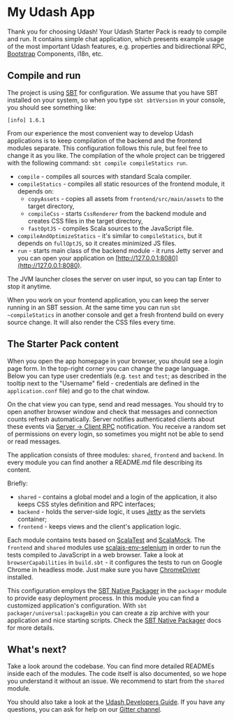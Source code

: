 # My Udash App

Thank you for choosing Udash! Your Udash Starter Pack is ready to compile and run. 
It contains simple chat application, which presents example usage of the most important 
Udash features, e.g. properties and bidirectional RPC, 
[Bootstrap](https://getbootstrap.com/docs/3.3/) Components, i18n, etc.

## Compile and run

The project is using [SBT](https://www.scala-sbt.org/) for configuration. We assume that 
you have SBT installed on your system, so when you type `sbt sbtVersion` in your console, 
you should see something like:

```sbtshell
[info] 1.6.1
```

From our experience the most convenient way to develop Udash applications is to keep compilation of the backend 
and the frontend modules separate. 
This configuration follows this rule, but feel free to change it as you like. 
The compilation of the whole project can be triggered with the following command: 
`sbt compile compileStatics run`. 

* `compile` - compiles all sources with standard Scala compiler.
* `compileStatics` - compiles all static resources of the frontend module, it depends on:
  * `copyAssets` - copies all assets from `frontend/src/main/assets` to the target directory,
  * `compileCss` - starts `CssRenderer` from the backend module and creates CSS files in the target directory,
  * `fastOptJS` - compiles Scala sources to the JavaScript file.
* `compileAndOptimizeStatics` - it's similar to `compileStatics`, but it depends on `fullOptJS`, so it creates minimized JS files.
* `run` - starts main class of the backend module - it runs Jetty server and you can open your application on [http://127.0.0.1:8080](http://127.0.0.1:8080).

The JVM launcher closes the server on user input, so you can tap Enter to stop it anytime.

When you work on your frontend application, you can keep the server running in an SBT session. 
At the same time you can run `sbt ~compileStatics` in another console and get a fresh frontend
build on every source change. It will also render the CSS files every time.

## The Starter Pack content 

When you open the app homepage in your browser, you should see a login page form. In the top-right corner 
you can change the page language. Below you can type user credentials (e.g. `test` and `test`; 
as described in the tooltip next to the "Username" field - credentials are defined in the `application.conf` file)
and go to the chat window. 

On the chat view you can type, send and read messages. You should try to open another browser window and 
check that messages and connection counts refresh automatically. Server notifies authenticated clients
about these events via [Server -> Client RPC](http://guide.udash.io/#/rpc/server-client) notification. 
You receive a random set of permissions on every login, so sometimes you might not be able to 
send or read messages.   

The application consists of three modules: `shared`, `frontend` and `backend`. In every module you 
can find another a README.md file describing its content. 

Briefly:
* `shared` - contains a global model and a login of the application, it also keeps CSS styles definition and RPC interfaces;
* `backend` - holds the server-side logic, it uses [Jetty](https://www.eclipse.org/jetty/) as the servlets container;
* `frontend` - keeps views and the client's application logic. 

Each module contains tests based on [ScalaTest](http://www.scalatest.org/) and [ScalaMock](http://scalamock.org/).
The `frontend` and `shared` modules use [scalajs-env-selenium](https://github.com/scala-js/scala-js-env-selenium) in order
to run the tests compiled to JavaScript in a web browser. Take a look at `browserCapabilities` in `build.sbt` - 
it configures the tests to run on Google Chrome in headless mode. 
Just make sure you have [ChromeDriver](https://sites.google.com/a/chromium.org/chromedriver/) installed.  

This configuration employs the [SBT Native Packager](https://github.com/sbt/sbt-native-packager) 
in the `packager` module to provide easy deployment process. In this module you can find a customized 
application's configuration. With `sbt packager/universal:packageBin` you can create a zip archive with 
your application and nice starting scripts. Check the 
[SBT Native Packager](https://github.com/sbt/sbt-native-packager) docs for more details. 

## What's next?

Take a look around the codebase. You can find more detailed READMEs inside each of the modules. 
The code itself is also documented, so we hope you understand it without an issue.
We recommend to start from the `shared` module. 

You should also take a look at the [Udash Developers Guide](http://guide.udash.io/). 
If you have any questions, you can ask for help on our [Gitter channel](https://gitter.im/UdashFramework/udash-core).

